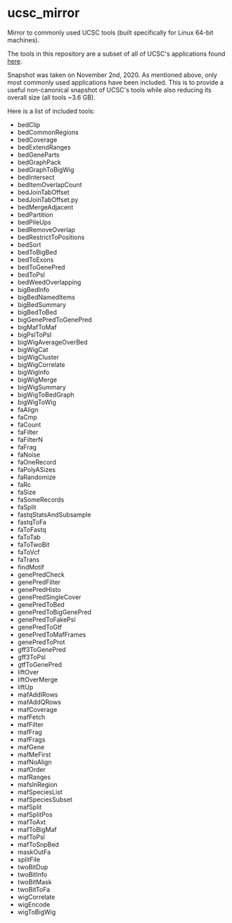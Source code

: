 # ucsc_mirror

Mirror to commonly used UCSC tools (built specifically for Linux 64-bit machines).

The tools in this repository are a subset of all of UCSC's applications found [here](http://hgdownload.soe.ucsc.edu/admin/exe/linux.x86_64/).

Snapshot was taken on November 2nd, 2020. As mentioned above, only most commonly used applications have been included. This is to provide a useful non-canonical snapshot of UCSC's tools while also reducing its overall size (all tools ~3.6 GB).

Here is a list of included tools:
 - bedClip
 - bedCommonRegions
 - bedCoverage
 - bedExtendRanges
 - bedGeneParts
 - bedGraphPack
 - bedGraphToBigWig
 - bedIntersect
 - bedItemOverlapCount
 - bedJoinTabOffset
 - bedJoinTabOffset.py
 - bedMergeAdjacent
 - bedPartition
 - bedPileUps
 - bedRemoveOverlap
 - bedRestrictToPositions
 - bedSort
 - bedToBigBed
 - bedToExons
 - bedToGenePred
 - bedToPsl
 - bedWeedOverlapping
 - bigBedInfo
 - bigBedNamedItems
 - bigBedSummary
 - bigBedToBed
 - bigGenePredToGenePred
 - bigMafToMaf
 - bigPslToPsl
 - bigWigAverageOverBed
 - bigWigCat
 - bigWigCluster
 - bigWigCorrelate
 - bigWigInfo
 - bigWigMerge
 - bigWigSummary
 - bigWigToBedGraph
 - bigWigToWig
 - faAlign
 - faCmp
 - faCount
 - faFilter
 - faFilterN
 - faFrag
 - faNoise
 - faOneRecord
 - faPolyASizes
 - faRandomize
 - faRc
 - faSize
 - faSomeRecords
 - faSplit
 - fastqStatsAndSubsample
 - fastqToFa
 - faToFastq
 - faToTab
 - faToTwoBit
 - faToVcf
 - faTrans
 - findMotif
 - genePredCheck
 - genePredFilter
 - genePredHisto
 - genePredSingleCover
 - genePredToBed
 - genePredToBigGenePred
 - genePredToFakePsl
 - genePredToGtf
 - genePredToMafFrames
 - genePredToProt
 - gff3ToGenePred
 - gff3ToPsl
 - gtfToGenePred
 - liftOver
 - liftOverMerge
 - liftUp
 - mafAddIRows
 - mafAddQRows
 - mafCoverage
 - mafFetch
 - mafFilter
 - mafFrag
 - mafFrags
 - mafGene
 - mafMeFirst
 - mafNoAlign
 - mafOrder
 - mafRanges
 - mafsInRegion
 - mafSpeciesList
 - mafSpeciesSubset
 - mafSplit
 - mafSplitPos
 - mafToAxt
 - mafToBigMaf
 - mafToPsl
 - mafToSnpBed
 - maskOutFa
 - splitFile
 - twoBitDup
 - twoBitInfo
 - twoBitMask
 - twoBitToFa
 - wigCorrelate
 - wigEncode
 - wigToBigWig

